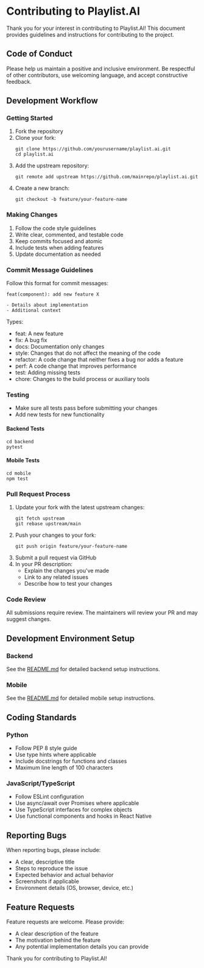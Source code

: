# Contributing to Playlist.AI

Thank you for your interest in contributing to Playlist.AI! This document provides guidelines and instructions for contributing to the project.

## Code of Conduct

Please help us maintain a positive and inclusive environment. Be respectful of other contributors, use welcoming language, and accept constructive feedback.

## Development Workflow

### Getting Started

1. Fork the repository
2. Clone your fork:
   ```
   git clone https://github.com/yourusername/playlist.ai.git
   cd playlist.ai
   ```
3. Add the upstream repository:
   ```
   git remote add upstream https://github.com/mainrepo/playlist.ai.git
   ```
4. Create a new branch:
   ```
   git checkout -b feature/your-feature-name
   ```

### Making Changes

1. Follow the code style guidelines
2. Write clear, commented, and testable code
3. Keep commits focused and atomic
4. Include tests when adding features
5. Update documentation as needed

### Commit Message Guidelines

Follow this format for commit messages:
```
feat(component): add new feature X

- Details about implementation
- Additional context
```

Types:
- feat: A new feature
- fix: A bug fix
- docs: Documentation only changes
- style: Changes that do not affect the meaning of the code
- refactor: A code change that neither fixes a bug nor adds a feature
- perf: A code change that improves performance
- test: Adding missing tests
- chore: Changes to the build process or auxiliary tools

### Testing

- Make sure all tests pass before submitting your changes
- Add new tests for new functionality

#### Backend Tests
```
cd backend
pytest
```

#### Mobile Tests
```
cd mobile
npm test
```

### Pull Request Process

1. Update your fork with the latest upstream changes:
   ```
   git fetch upstream
   git rebase upstream/main
   ```
2. Push your changes to your fork:
   ```
   git push origin feature/your-feature-name
   ```
3. Submit a pull request via GitHub
4. In your PR description:
   - Explain the changes you've made
   - Link to any related issues
   - Describe how to test your changes

### Code Review

All submissions require review. The maintainers will review your PR and may suggest changes.

## Development Environment Setup

### Backend

See the [README.md](README.md) for detailed backend setup instructions.

### Mobile

See the [README.md](README.md) for detailed mobile setup instructions.

## Coding Standards

### Python

- Follow PEP 8 style guide
- Use type hints where applicable
- Include docstrings for functions and classes
- Maximum line length of 100 characters

### JavaScript/TypeScript

- Follow ESLint configuration
- Use async/await over Promises where applicable
- Use TypeScript interfaces for complex objects
- Use functional components and hooks in React Native

## Reporting Bugs

When reporting bugs, please include:

- A clear, descriptive title
- Steps to reproduce the issue
- Expected behavior and actual behavior
- Screenshots if applicable
- Environment details (OS, browser, device, etc.)

## Feature Requests

Feature requests are welcome. Please provide:

- A clear description of the feature
- The motivation behind the feature
- Any potential implementation details you can provide

Thank you for contributing to Playlist.AI! 